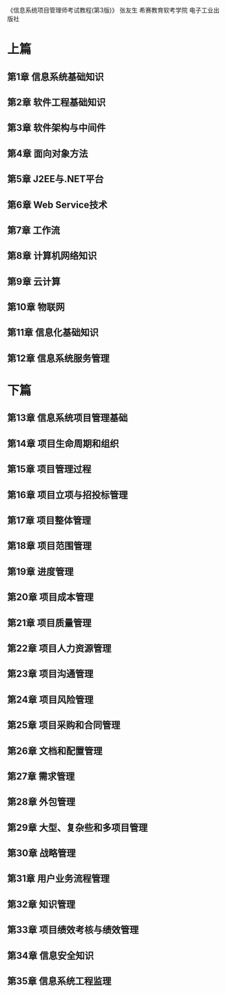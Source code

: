《信息系统项目管理师考试教程(第3版)》 张友生 希赛教育软考学院 电子工业出版社

# 上篇
## 第1章 信息系统基础知识
## 第2章 软件工程基础知识
## 第3章 软件架构与中间件
## 第4章 面向对象方法
## 第5章 J2EE与.NET平台
## 第6章 Web Service技术
## 第7章 工作流
## 第8章 计算机网络知识
## 第9章 云计算
## 第10章 物联网
## 第11章 信息化基础知识
## 第12章 信息系统服务管理


# 下篇
## 第13章 信息系统项目管理基础
## 第14章 项目生命周期和组织
## 第15章 项目管理过程
## 第16章 项目立项与招投标管理
## 第17章 项目整体管理
## 第18章 项目范围管理
## 第19章 进度管理
## 第20章 项目成本管理
## 第21章 项目质量管理
## 第22章 项目人力资源管理
## 第23章 项目沟通管理
## 第24章 项目风险管理
## 第25章 项目采购和合同管理

## 第26章 文档和配置管理
## 第27章 需求管理
## 第28章 外包管理
## 第29章 大型、复杂些和多项目管理
## 第30章 战略管理
## 第31章 用户业务流程管理
## 第32章 知识管理
## 第33章 项目绩效考核与绩效管理
## 第34章 信息安全知识
## 第35章 信息系统工程监理

